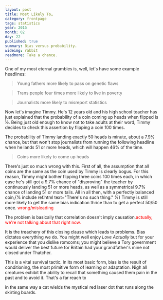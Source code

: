 ```yaml
---
layout: post
title: Most Likely To…
category: frontpage
tags: statistics
year: 2015
month: 02
day: 22
published: true
summary: Bias versus probability.
wideimg: rabbit
readmore: Take a chance.
---
```

One of my most eternal grumbles is, well, let's have some example headlines:

<blockquote>Young fathers more likely to pass on genetic flaws</blockquote>

<blockquote>Trans people four times more likely to live in poverty</blockquote>

<blockquote>Journalists more likely to misreport statistics</blockquote>

Now let's imagine Timmy.
He's 12 years old and his high school teacher has just explained that the probability of a coin coming up heads when flipped is &#189;.
Being just old enough to know not to take adults at their word, Timmy decides to check this assertion by flipping a coin 100 times.

The probability of Timmy landing exactly 50 heads is minute, about a 7.9% chance, but that won't stop journalists from running the following headline when he lands 51 or more heads, which will happen 46% of the time.

<blockquote>Coins more likely to come up heads</blockquote>

There's just so much wrong with this.
First of all, the assumption that all coins are the same as the coin used by Timmy is clearly bogus.
For this reason, Timmy might bother flipping three coins 100 times each,
in which case he's still got a 9.7% chance of "disproving" the teacher by continuously landing 51 or more heads,
as well as a symmetrical 9.7% chance of landing 51 or more tails.
All in all then, with a perfectly balanced coin,{% include ref.html text="There's no such thing." %}
Timmy is still more likely to get the same bias indication thrice than to get a perfect 50/50 once. <span style="color: red;">wrong/misleading</span>

The problem is basically that correlation doesn't imply causation.<span style="color: red;">actually, we're not talking about that right now</style>.

It is the treachery of this closing clause which leads to problems. Bias dictates everything we do.
You might well enjoy *Love Actually* but for your experience that you dislike romcoms;
you might believe a Tory government would deliver the best future for Britain had your grandfather's mine not closed under Thatcher.

This is a vital survival tactic.
In its most basic form, bias is the result of conditioning, the most primitive form of learning or adaptation.
Nigh all creatures exhibit the ability to recall that something caused them pain in the past and to avoid it.
That's a far reach to 




in the same way a cat wields the mystical red laser dot that runs along the skirting boards.

